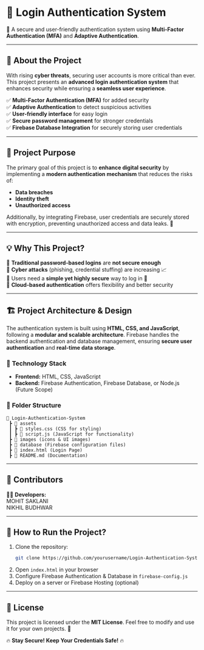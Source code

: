 # 🔐 Login Authentication System  
🚀 A secure and user-friendly authentication system using **Multi-Factor Authentication (MFA)** and **Adaptive Authentication**.

---

## 📖 About the Project  
With rising **cyber threats**, securing user accounts is more critical than ever.  
This project presents an **advanced login authentication system** that enhances security while ensuring a **seamless user experience**.

✅ **Multi-Factor Authentication (MFA)** for added security  
✅ **Adaptive Authentication** to detect suspicious activities  
✅ **User-friendly interface** for easy login  
✅ **Secure password management** for stronger credentials  
✅ **Firebase Database Integration** for securely storing user credentials  

---

## 📌 Project Purpose  
The primary goal of this project is to **enhance digital security** by implementing a **modern authentication mechanism** that reduces the risks of:  
- **Data breaches**  
- **Identity theft**  
- **Unauthorized access**  

Additionally, by integrating Firebase, user credentials are securely stored with encryption, preventing unauthorized access and data leaks. 🔐

---

## 💡 Why This Project?  
🔹 **Traditional password-based logins** are **not secure enough**  
🔹 **Cyber attacks** (phishing, credential stuffing) are increasing 📈  
🔹 Users need a **simple yet highly secure** way to log in 🔐  
🔹 **Cloud-based authentication** offers flexibility and better security  

--- 

## 🏗️ Project Architecture & Design  
The authentication system is built using **HTML, CSS, and JavaScript**, following a **modular and scalable architecture**. Firebase handles the backend authentication and database management, ensuring **secure user authentication** and **real-time data storage**.

### 🔹 **Technology Stack**  
- **Frontend:** HTML, CSS, JavaScript  
- **Backend:** Firebase Authentication, Firebase Database, or Node.js (Future Scope)  

### 📂 **Folder Structure**  
```plaintext
📂 Login-Authentication-System
 ┣ 📂 assets
 ┃ ┣ 📜 styles.css (CSS for styling)
 ┃ ┣ 📜 script.js (JavaScript for functionality)
 ┣ 📂 images (icons & UI images)
 ┣ 📂 database (Firebase configuration files)
 ┣ 📜 index.html (Login Page)
 ┣ 📜 README.md (Documentation)
```

---

## 👥 Contributors  
👨‍💻 **Developers:**<BR>  MOHIT SAKLANI <BR>NIKHIL BUDHWAR  

---

## 📌 How to Run the Project?  
1. Clone the repository:  
   ```bash
   git clone https://github.com/yourusername/Login-Authentication-System.git
   ```
2. Open `index.html` in your browser  
3. Configure Firebase Authentication & Database in `firebase-config.js`  
4. Deploy on a server or Firebase Hosting (optional)  

---

## 📜 License  
This project is licensed under the **MIT License**. Feel free to modify and use it for your own projects. 🎯

🔥 **Stay Secure! Keep Your Credentials Safe!** 🔥
